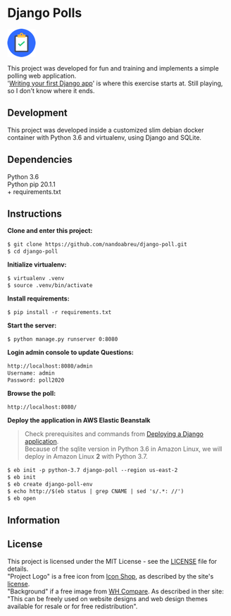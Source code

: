 # Django Polls

![Project Logo](docs/static/images/64x64.png "Project Logo")

This project was developed for fun and training and implements a simple polling web application.  
'[Writing your first Django app](https://docs.djangoproject.com/en/1.11/intro/tutorial01/)' 
is where this exercise starts at. Still playing, so I don't know where it ends.

## Development

This project was developed inside a customized slim debian docker container 
with Python 3.6 and virtualenv, using Django and SQLite.

## Dependencies

Python 3.6  
Python pip 20.1.1  
\+ requirements.txt

## Instructions  

**Clone and enter this project:**  

    $ git clone https://github.com/nandoabreu/django-poll.git
    $ cd django-poll

**Initialize virtualenv:**

    $ virtualenv .venv
    $ source .venv/bin/activate

**Install requirements:**

    $ pip install -r requirements.txt

**Start the server:**  

    $ python manage.py runserver 0:8080

**Login admin console to update Questions:**  
```
http://localhost:8080/admin  
Username: admin  
Password: poll2020
```

**Browse the poll:**  
```
http://localhost:8080/  
```

**Deploy the application in AWS Elastic Beanstalk**  
> Check prerequisites and commands from [Deploying a Django application](https://docs.aws.amazon.com/elasticbeanstalk/latest/dg/create-deploy-python-django.html#python-django-deploy).  
> Because of the sqlite version in Python 3.6 in Amazon Linux, we will deploy in Amazon Linux **2** with Python 3.7.

    $ eb init -p python-3.7 django-poll --region us-east-2
    $ eb init
    $ eb create django-poll-env
    $ echo http://$(eb status | grep CNAME | sed 's/.*: //')
    $ eb open

<!--
**Check if 'task/data/config.py' exists. If doesn't, copy from 'task/data/config.py.tpl':**

    $ cp -i task/data/config.py.tpl task/data/config.py

**Structure a SQLite3 database and transfer data from csv:**  
&#x1F538; *SQLite database will be replaced, if exists.*

    $ python task/sqlite3_prepare_and_transfer_data.py
-->

## Information

## License

This project is licensed under the MIT License - see the [LICENSE](LICENSE) file for details.  
"Project Logo" is a free icon from [Icon Shop](https://freeiconshop.com/icon/task-complete-icon-flat/), as described by the site's [license](https://freeiconshop.com/icon-shop-license/).  
"Background" if a free image from [WH Compare](https://whcompare.com). As described in ther site: "This can be freely used on website designs and web design themes available for resale or for free redistribution".

